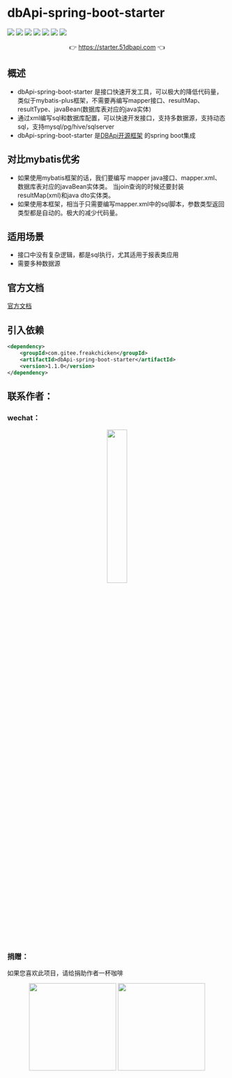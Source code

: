 # dbApi-spring-boot-starter

![](https://gitee.com/freakchicken/dbApi-spring-boot-starter/badge/star.svg)
![](https://gitee.com/freakchicken/dbApi-spring-boot-starter/badge/fork.svg?theme=gvp)
![](https://img.shields.io/github/stars/freakchick/dbApi-spring-boot-starter.svg?logo=GitHub)
![](https://img.shields.io/github/forks/freakchick/dbApi-spring-boot-starter.svg?logo=GitHub)
![](https://img.shields.io/github/watchers/freakchick/dbApi-spring-boot-starter.svg?logo=GitHub)
![](https://img.shields.io/github/license/freakchick/dbApi-spring-boot-starter.svg)
![](https://img.shields.io/github/v/release/freakchick/dbApi-spring-boot-starter?label=latest&style=flat-square)

<p align="center">
	👉 <a target="_blank" href="https://starter.51dbapi.com">https://starter.51dbapi.com</a>  👈
</p>

## 概述
- dbApi-spring-boot-starter 是接口快速开发工具，可以极大的降低代码量，类似于mybatis-plus框架，不需要再编写mapper接口、resultMap、resultType、javaBean(数据库表对应的java实体)
- 通过xml编写sql和数据库配置，可以快速开发接口，支持多数据源，支持动态sql，支持mysql/pg/hive/sqlserver
- dbApi-spring-boot-starter 是[DBApi开源框架](https://github.com/freakchick/dbApi-spring-boot-starter) 的spring boot集成

## 对比mybatis优劣
- 如果使用mybatis框架的话，我们要编写 mapper java接口、mapper.xml、数据库表对应的javaBean实体类。
当join查询的时候还要封装resultMap(xml)和java dto实体类。
- 如果使用本框架，相当于只需要编写mapper.xml中的sql脚本，参数类型返回类型都是自动的。极大的减少代码量。
## 适用场景
- 接口中没有复杂逻辑，都是sql执行，尤其适用于报表类应用
- 需要多种数据源

## 官方文档
[官方文档](https://starter.51dbapi.com)

## 引入依赖
```xml
<dependency>
    <groupId>com.gitee.freakchicken</groupId>
    <artifactId>dbApi-spring-boot-starter</artifactId>
    <version>1.1.0</version>
</dependency>
```



## 联系作者：
### wechat：
<div style="text-align: center"> 
<img src="https://freakchicken.gitee.io/images/kafkaui/wechat.jpg" width = "30%" />
</div>


### 捐赠：
如果您喜欢此项目，请给捐助作者一杯咖啡
<div style="text-align: center">
<img align="center" height="200px" src="https://freakchicken.gitee.io/images/alipay.png"/>
<img align="center" height="200px" src="https://freakchicken.gitee.io/images/wechatpay.png"/>
</div>